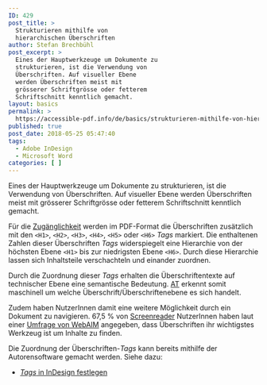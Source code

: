 ```yaml
---
ID: 429
post_title: >
  Strukturieren mithilfe von
  hierarchischen Überschriften
author: Stefan Brechbühl
post_excerpt: >
  Eines der Hauptwerkzeuge um Dokumente zu
  strukturieren, ist die Verwendung von
  Überschriften. Auf visueller Ebene
  werden Überschriften meist mit
  grösserer Schriftgrösse oder fetterem
  Schriftschnitt kenntlich gemacht.
layout: basics
permalink: >
  https://accessible-pdf.info/de/basics/strukturieren-mithilfe-von-hierarchischen-ueberschriften/
published: true
post_date: 2018-05-25 05:47:40
tags:
  - Adobe InDesign
  - Microsoft Word
categories: [ ]
---
```

Eines der Hauptwerkzeuge um Dokumente zu strukturieren, ist die Verwendung von Überschriften. Auf visueller Ebene werden Überschriften meist mit grösserer Schriftgrösse oder fetterem Schriftschnitt kenntlich gemacht.

Für die [Zugänglichkeit][1] werden im PDF-Format die Überschriften zusätzlich mit den `<H1>`, `<H2>`, `<H3>`, `<H4>`, `<H5>` oder `<H6>` *Tags* markiert. Die enthaltenen Zahlen dieser Überschriften *Tags* widerspiegelt eine Hierarchie von der höchsten Ebene `<H1>` bis zur niedrigsten Ebene `<H6>`. Durch diese Hierarchie lassen sich Inhaltsteile verschachteln und einander zuordnen.

Durch die Zuordnung dieser *Tags* erhalten die Überschriftentexte auf technischer Ebene eine semantische Bedeutung. [AT][2] erkennt somit maschinell um welche Überschrift/Überschriftenebene es sich handelt. 

Zudem haben NutzerInnen damit eine weitere Möglichkeit durch ein Dokument zu navigieren. 67,5 % von [Screenreader][2] NutzerInnen haben laut einer [Umfrage von WebAIM][3] angegeben, dass Überschriften ihr wichtigstes Werkzeug ist um Inhalte zu finden.

Die Zuordnung der Überschriften-*Tags* kann bereits mithilfe der Autorensoftware gemacht werden. Siehe dazu:

*   [*Tags* in InDesign festlegen][4]

 [1]: https://accessible-pdf.info/de/glossar/#zugaenglichkeit
 [2]: https://accessible-pdf.info/de/glossar/#assistive-technologie
 [3]: https://webaim.org/projects/screenreadersurvey7/#finding
 [4]: https://accessible-pdf.info/de/basics/tags-in-indesign-festlegen/